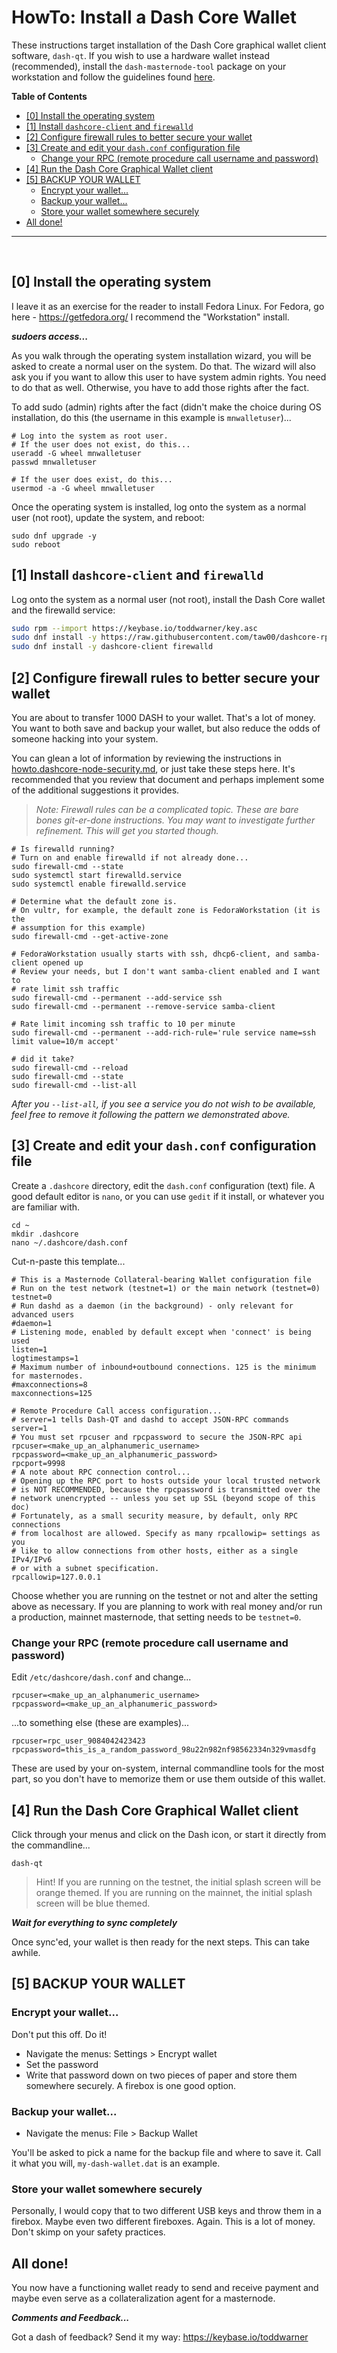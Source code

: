 # HowTo: Install a Dash Core Wallet

These instructions target installation of the Dash Core graphical wallet client
software, `dash-qt`. If you wish to use a hardware wallet instead (recommended),
install the `dash-masternode-tool` package on your workstation and follow the
guidelines found
[here](<https://github.com/Bertrand256/dash-masternode-tool/blob/master/README.md>).

**Table of Contents**

<!-- TOC START min:2 max:3 link:true update:true -->
- [[0] Install the operating system](#0-install-the-operating-system)
- [[1] Install `dashcore-client` and `firewalld`](#1-install-dashcore-client-and-firewalld)
- [[2] Configure firewall rules to better secure your wallet](#2-configure-firewall-rules-to-better-secure-your-wallet)
- [[3] Create and edit your `dash.conf` configuration file](#3-create-and-edit-your-dashconf-configuration-file)
  - [Change your RPC (remote procedure call username and password)](#change-your-rpc-remote-procedure-call-username-and-password)
- [[4] Run the Dash Core Graphical Wallet client](#4-run-the-dash-core-graphical-wallet-client)
- [[5] BACKUP YOUR WALLET](#5-backup-your-wallet)
  - [Encrypt your wallet...](#encrypt-your-wallet)
  - [Backup your wallet...](#backup-your-wallet)
  - [Store your wallet somewhere securely](#store-your-wallet-somewhere-securely)
- [All done!](#all-done)

<!-- TOC END -->

---

&nbsp;

## [0] Install the operating system

I leave it as an exercise for the reader to install Fedora Linux. For Fedora,
go here - https://getfedora.org/ I recommend the "Workstation" install.

<!-- For CentOS, go here - https://www.centos.org/download/ -->

***sudoers access...***

As you walk through the operating system installation wizard, you will be asked
to create a normal user on the system. Do that. The wizard will also ask you if
you want to allow this user to have system admin rights. You need to do that as
well. Otherwise, you have to add those rights after the fact.

To add sudo (admin) rights after the fact (didn't make the choice during OS
installation, do this (the username in this example is `mnwalletuser`)...

```
# Log into the system as root user.
# If the user does not exist, do this...
useradd -G wheel mnwalletuser
passwd mnwalletuser

# If the user does exist, do this...
usermod -a -G wheel mnwalletuser
```

Once the operating system is installed, log onto the system as a normal user
(not root), update the system, and reboot:

```
sudo dnf upgrade -y
sudo reboot
```

<!--
...if this is CentOS or Red Hat Enterprise Linux

```
sudo yum install -y epel-release
sudo yum update -y
sudo reboot
```
-->

## [1] Install `dashcore-client` and `firewalld`

Log onto the system as a normal user (not root), install the Dash Core wallet and the firewalld service:

```bash
sudo rpm --import https://keybase.io/toddwarner/key.asc
sudo dnf install -y https://raw.githubusercontent.com/taw00/dashcore-rpm/master/toddpkgs-dashcore-repo.fedora.rpm
sudo dnf install -y dashcore-client firewalld
```

<!--
```
#sudo dnf config-manager --set-disabled dashcore-stable
#sudo dnf config-manager --set-enabled dashcore-testing
```
-->

<!--
...if using CentOS or RHEL

Note: You have to first ensure you have the EPEL repositories configured:
`sudo yum repolist enabled`  
If you do not, browse to the
[EPEL community page](https://fedoraproject.org/wiki/EPEL) and follow their
installation instructions (it's easy).

Then...

```bash
sudo rpm --import https://keybase.io/toddwarner/key.asc
sudo yum install -y https://raw.githubusercontent.com/taw00/dashcore-rpm/master/toddpkgs-dashcore-repo.el7.rpm
sudo yum install -y dashcore-client firewalld
```
-->
<!--
```
#sudo yum-config-manager --disable dashcore-stable
#sudo yum-config-manager --enable dashcore-testing
```
-->


## [2] Configure firewall rules to better secure your wallet

You are about to transfer 1000 DASH to your wallet. That's a lot of money. You want to both save and backup your wallet, but also reduce the odds of someone hacking into your system.

You can glean a lot of information by reviewing the instructions in
[howto.dashcore-node-security.md](https://github.com/taw00/dashcore-rpm/blob/master/documentation/howto.dashcore-node-security.md),
or just take these steps here. It's recommended that you review that document
and perhaps implement some of the additional suggestions it provides.

> _Note: Firewall rules can be a complicated topic. These are bare bones
> git-er-done instructions. You may want to investigate further refinement. This
> will get you started though._


```
# Is firewalld running?
# Turn on and enable firewalld if not already done...
sudo firewall-cmd --state
sudo systemctl start firewalld.service
sudo systemctl enable firewalld.service

# Determine what the default zone is.
# On vultr, for example, the default zone is FedoraWorkstation (it is the
# assumption for this example)
sudo firewall-cmd --get-active-zone

# FedoraWorkstation usually starts with ssh, dhcp6-client, and samba-client opened up
# Review your needs, but I don't want samba-client enabled and I want to
# rate limit ssh traffic
sudo firewall-cmd --permanent --add-service ssh
sudo firewall-cmd --permanent --remove-service samba-client

# Rate limit incoming ssh traffic to 10 per minute
sudo firewall-cmd --permanent --add-rich-rule='rule service name=ssh limit value=10/m accept'

# did it take?
sudo firewall-cmd --reload
sudo firewall-cmd --state
sudo firewall-cmd --list-all
```

_After you `--list-all`, if you see a service you do not wish to be available,
feel free to remove it following the pattern we demonstrated above._


## [3] Create and edit your `dash.conf` configuration file

Create a `.dashcore` directory, edit the `dash.conf` configuration (text) file.
A good default editor is `nano`, or you can use `gedit` if it install, or
whatever you are familiar with.

```
cd ~
mkdir .dashcore
nano ~/.dashcore/dash.conf
```

Cut-n-paste this template...
```
# This is a Masternode Collateral-bearing Wallet configuration file
# Run on the test network (testnet=1) or the main network (testnet=0)
testnet=0
# Run dashd as a daemon (in the background) - only relevant for advanced users
#daemon=1
# Listening mode, enabled by default except when 'connect' is being used
listen=1
logtimestamps=1
# Maximum number of inbound+outbound connections. 125 is the minimum for masternodes.
#maxconnections=8
maxconnections=125

# Remote Procedure Call access configuration...
# server=1 tells Dash-QT and dashd to accept JSON-RPC commands
server=1
# You must set rpcuser and rpcpassword to secure the JSON-RPC api
rpcuser=<make_up_an_alphanumeric_username>
rpcpassword=<make_up_an_alphanumeric_password>
rpcport=9998
# A note about RPC connection control...
# Opening up the RPC port to hosts outside your local trusted network
# is NOT RECOMMENDED, because the rpcpassword is transmitted over the
# network unencrypted -- unless you set up SSL (beyond scope of this doc)
# Fortunately, as a small security measure, by default, only RPC connections
# from localhost are allowed. Specify as many rpcallowip= settings as you
# like to allow connections from other hosts, either as a single IPv4/IPv6
# or with a subnet specification.
rpcallowip=127.0.0.1
```

Choose whether you are running on the testnet or not and alter the setting
above as necessary. If you are planning to work with real money and/or run a
production, mainnet masternode, that setting needs to be `testnet=0`.

### Change your RPC (remote procedure call username and password)

Edit `/etc/dashcore/dash.conf` and change...

```
rpcuser=<make_up_an_alphanumeric_username>
rpcpassword=<make_up_an_alphanumeric_password>
```
...to something else (these are examples)...
```
rpcuser=rpc_user_9084042423423
rpcpassword=this_is_a_random_password_98u22n982nf98562334n329vmasdfg
```
These are used by your on-system, internal commandline tools for the most part,
so you don't have to memorize them or use them outside of this wallet.


## [4] Run the Dash Core Graphical Wallet client

Click through your menus and click on the Dash icon, or start it directly from
the commandline...

```
dash-qt
```

> Hint! If you are running on the testnet, the initial splash screen will be
> orange themed. If you are running on the mainnet, the initial splash screen
> will be blue themed.


***Wait for everything to sync completely***

Once sync'ed, your wallet is then ready for the next steps. This can take
awhile.


## [5] BACKUP YOUR WALLET

### Encrypt your wallet...

Don't put this off. Do it!

* Navigate the menus: Settings > Encrypt wallet
* Set the password
* Write that password down on two pieces of paper and store them somewhere
  securely. A firebox is one good option.

### Backup your wallet...

* Navigate the menus: File > Backup Wallet

You'll be asked to pick a name for the backup file and where to save it. Call
it what you will, `my-dash-wallet.dat` is an example.

### Store your wallet somewhere securely

Personally, I would copy that to two different USB keys and throw them in a
firebox. Maybe even two different fireboxes. Again. This is a lot of money.
Don't skimp on your safety practices.


## All done!

You now have a functioning wallet ready to send and receive payment and maybe
even serve as a collateralization agent for a masternode.

***Comments and Feedback...***

Got a dash of feedback? Send it my way: <https://keybase.io/toddwarner>
